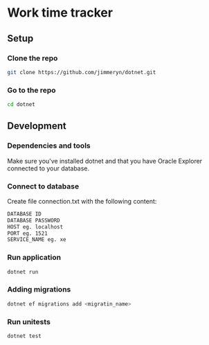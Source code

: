 # Work time tracker

## Setup

### Clone the repo

```sh
git clone https://github.com/jimmeryn/dotnet.git
```

### Go to the repo

```sh
cd dotnet
```

## Development

### Dependencies and tools

Make sure you've installed dotnet and that you have Oracle Explorer connected to your database.

### Connect to database

Create file connection.txt with the following content:

```sh
DATABASE ID
DATABASE PASSWORD
HOST eg. localhost
PORT eg. 1521
SERVICE_NAME eg. xe
```

### Run application

```sh
dotnet run
```

### Adding migrations

```sh
dotnet ef migrations add <migratin_name>
```

### Run unitests

```sh
dotnet test
```

